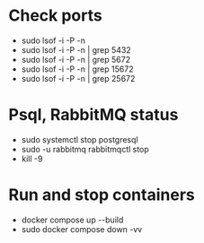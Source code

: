 
# Check ports
- sudo lsof -i -P -n
- sudo lsof -i -P -n | grep 5432  
- sudo lsof -i -P -n | grep 5672  
- sudo lsof -i -P -n | grep 15672  
- sudo lsof -i -P -n | grep 25672  

# Psql, RabbitMQ status  
- sudo systemctl stop postgresql
- sudo -u rabbitmq rabbitmqctl stop
- kill -9 <PID>

# Run and stop containers  
- docker compose up --build  
- sudo docker compose down -vv  

